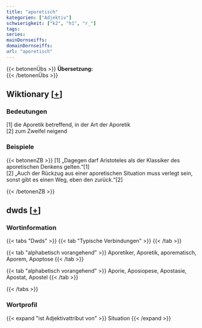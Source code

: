 ```yaml
---
title: "aporetisch"
kategorien: ["Adjektiv"]
schwierigkeit: ["k2", "h1", "r_"]
tags:
series:
mainDornseiffs:
domainDornseiffs:
url: "aporetisch"
---
```


{{< betonenÜbs >}}
**Übersetzung:**  
{{< /betonenÜbs >}}

## Wiktionary [[+](https://de.wiktionary.org/wiki/aporetisch)]

### Bedeutungen
[1] die Aporetik betreffend, in der Art der Aporetik  
[2] zum Zweifel neigend  

### Beispiele
{{< betonenZB >}}
[1] „Dagegen darf Aristoteles als der Klassiker des aporetischen Denkens gelten.“[1]  
[2] „Auch der Rückzug aus einer aporetischen Situation muss verlegt sein, sonst gibt es einen Weg, eben den zurück.“[2]  

{{< /betonenZB >}}


## dwds [[+](https://www.dwds.de/wb/aporetisch)]

### Wortinformation
{{< tabs "Dwds" >}}
{{< tab "Typische Verbindungen" >}}
{{< /tab >}}

{{< tab "alphabetisch vorangehend" >}}
Aporetiker, Aporetik, aporematisch, Aporem, Apoptose
{{< /tab >}}

{{< tab "alphabetisch vorangehend" >}}
Aporie, Aposiopese, Apostasie, Apostat, Apostel
{{< /tab >}}

{{< /tabs >}}

### Wortprofil
{{< expand "ist Adjektivattribut von" >}} Situation {{< /expand >}}

